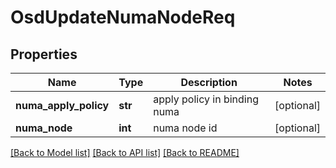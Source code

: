 # OsdUpdateNumaNodeReq

## Properties
Name | Type | Description | Notes
------------ | ------------- | ------------- | -------------
**numa_apply_policy** | **str** | apply policy in binding numa | [optional] 
**numa_node** | **int** | numa node id | [optional] 

[[Back to Model list]](../README.md#documentation-for-models) [[Back to API list]](../README.md#documentation-for-api-endpoints) [[Back to README]](../README.md)


